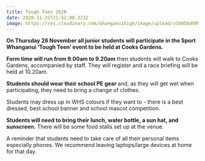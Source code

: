 ```yaml
---
title: Tough Teen 2020
date: 2020-11-25T21:52:08.323Z
image: https://res.cloudinary.com/whanganuihigh/image/upload/v1605649956/Events/Tough_Teen_26_Nov_2020Mitre-10-MEGA-Tough-Teen-Race-Schedule-721x1024.png
---
```

**On Thursday 26 November all junior students will participate in the Sport Whanganui ‘Tough Teen’ event to be held at Cooks Gardens.** 

**Form time will run from 9.00am to 9.20am** then students will walk to Cooks Gardens, accompanied by staff. They will register and a race briefing will be held at 10.20am. 

**Students should wear their school PE gear** and, as they will get wet when participating, they need to bring a change of clothes. 

Students may dress up in WHS colours if they want to - there is a best dressed, best school banner and school mascot competition.

**Students will need to bring their lunch, water bottle, a sun hat, and sunscreen.** There will be some food stalls set up at the venue. 

A reminder that students need to take care of all their personal items especially phones. We recommend leaving laptops/large devices at home for that day.
